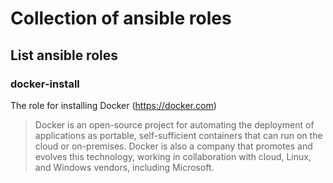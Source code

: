 # Collection of ansible roles

## List ansible roles

### docker-install
The role for installing Docker (https://docker.com)
> Docker is an open-source project for automating the deployment of applications as portable, self-sufficient containers that can run on the cloud or on-premises. Docker is also a company that promotes and evolves this technology, working in collaboration with cloud, Linux, and Windows vendors, including Microsoft.
